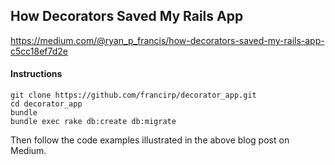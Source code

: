 ## How Decorators Saved My Rails App

https://medium.com/@ryan_p_francis/how-decorators-saved-my-rails-app-c5cc18ef7d2e

#### Instructions

```
git clone https://github.com/francirp/decorator_app.git
cd decorator_app
bundle
bundle exec rake db:create db:migrate
```

Then follow the code examples illustrated in the above blog post on Medium.
